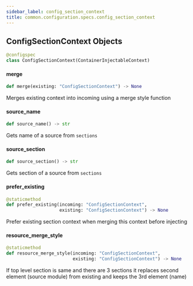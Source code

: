 ```yaml
---
sidebar_label: config_section_context
title: common.configuration.specs.config_section_context
---
```


## ConfigSectionContext Objects

```python
@configspec
class ConfigSectionContext(ContainerInjectableContext)
```

#### merge

```python
def merge(existing: "ConfigSectionContext") -> None
```

Merges existing context into incoming using a merge style function

#### source\_name

```python
def source_name() -> str
```

Gets name of a source from `sections`

#### source\_section

```python
def source_section() -> str
```

Gets section of a source from `sections`

#### prefer\_existing

```python
@staticmethod
def prefer_existing(incoming: "ConfigSectionContext",
                    existing: "ConfigSectionContext") -> None
```

Prefer existing section context when merging this context before injecting

#### resource\_merge\_style

```python
@staticmethod
def resource_merge_style(incoming: "ConfigSectionContext",
                         existing: "ConfigSectionContext") -> None
```

If top level section is same and there are 3 sections it replaces second element (source module) from existing and keeps the 3rd element (name)

